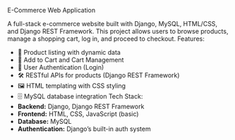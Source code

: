 E-Commerce Web Application

A full-stack e-commerce website built with Django, MySQL, HTML/CSS, and Django REST Framework. 
This project allows users to browse products, manage a shopping cart, log in, and proceed to checkout.
 Features:
- 🧾 Product listing with dynamic data
- 🛒 Add to Cart and Cart Management
- 🔐 User Authentication (Login)
- 🛠️ RESTful APIs for products (Django REST Framework)
- 🖼️ HTML templating with CSS styling
- 🗄️ MySQL database integration
Tech Stack:
- **Backend:** Django, Django REST Framework
- **Frontend:** HTML, CSS, JavaScript (basic)
- **Database:** MySQL
- **Authentication:** Django’s built-in auth system
